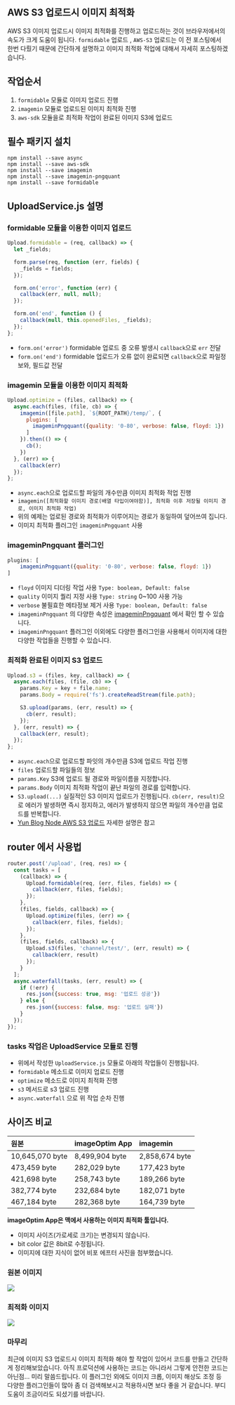 ## AWS S3 업로드시 이미지 최적화
AWS S3 이미지 업로드시 이미지 최적화를 진행하고 업로드하는 것이 브라우저에서의 속도가 크게 도움이 됩니다. `formidable` 업로드 , `AWS-S3` 업로드는 이 전 포스팅에서 한번 다뤘기 때문에 간단하게 설명하고 이미지 최적화 적업에 대해서 자세히 포스팅하겠습니다. 

## 작업순서
1. `formidable` 모듈로 이미지 업로드 진행
2. `imagemin` 모듈로 업로드된 이미지 최적화 진행
3. `aws-sdk` 모듈을로 최적화 작업이 완료된 이미지 S3에 업로드

## 필수 패키지 설치
```
npm install --save async
npm install --save aws-sdk
npm install --save imagemin
npm install --save imagemin-pngquant
npm install --save formidable
```

## UploadService.js 설명

### formidable 모듈을 이용한 이미지 업로드
```javascript
Upload.formidable = (req, callback) => {
  let _fields;

  form.parse(req, function (err, fields) {
    _fields = fields;
  });

  form.on('error', function (err) {
    callback(err, null, null);
  });

  form.on('end', function () {
    callback(null, this.openedFiles, _fields);
  });
};
```

* `form.on('error')` formidable 업로드 중 오류 발생시 `callback`으로 `err` 전달
* `form.on('end')` formidable 업로드가 오류 없이 완료되면 `callback`으로 파일정보와, 필드값 전달

### imagemin 모듈을 이용한 이미지 최적화
```javascript
Upload.optimize = (files, callback) => {
  async.each(files, (file, cb) => {
    imagemin([file.path], `${ROOT_PATH}/temp/`, {
      plugins: [
        imageminPngquant({quality: '0-80', verbose: false, floyd: 1})
      ]
    }).then(() => {
      cb();
    })
  }, (err) => {
    callback(err)
  });
};
```
* `async.each`으로 업로드할 파일의 개수만큼 이미지 최적화 적업 진행
* `imagemin([최적화할 이미지 경로(배열 타입이여야함)], 최적화 이후 저장될 이미지 경로, 이미지 최적화 작업)`
* 위의 예제는 업로된 경로와 최적화가 이루어지는 경로가 동일하여 덮어쓰여 집니다.
* 이미지 최적화 플러그인 `imageminPngquant` 사용

### imageminPngquant 플러그인

```javascript
plugins: [
	imageminPngquant({quality: '0-80', verbose: false, floyd: 1})
]
```
* `floyd` 이미지 디더링 작업 사용 `Type: boolean, Default: false`
* `quality` 이미지 퀄리 지정 사용 `Type: string` 0~100 사용 가능
* `verbose` 불필효한 메타정보 제거 사용 `Type: boolean, Default: false`
* `imageminPngquant` 의 다양한 속성은 [imageminPngquant](https://www.npmjs.com/package/imagemin-pngquant) 에서 확인 할 수 있습니다.
* `imageminPngquant` 플러그인 이외에도 다양한 플러그인을 사용해서 이미지에 대한 다양한 작업들을 진행할 수 있습니다.

### 최적화 완료된 이미지 S3 업로드
```javascript
Upload.s3 = (files, key, callback) => {
  async.each(files, (file, cb) => {
    params.Key = key + file.name;
    params.Body = require('fs').createReadStream(file.path);

    S3.upload(params, (err, result) => {
      cb(err, result);
    });
  }, (err, result) => {
    callback(err, result);
  });
};
```
* `async.each`으로 업로드할 파잇의 개수만큼 S3에 업로드 작업 진행
* `files` 업로드할 파일들의 정보
* `params.Key` S3에 업로드 될 경로와 파일이름을 지정합니다.
* `params.Body` 이미지 최적화 작업이 끝난 파일의 경로를 입력합니다.
* `S3.upload(...)` 실질적인 S3 이미지 업로드가 진행됩니다. `cb(err, result)`으로 에러가 발생하면 즉시 정지하고, 에러가 발생하지 않으면 파일의 개수만큼 업로드를 반복합니다.
* [Yun Blog Node AWS S3 업로드](https://cheese10yun.github.io/Node-AWS-S3-Upload) 자세한 설명은 참고


## router 에서 사용법
```javascript
router.post('/upload', (req, res) => {
  const tasks = [
    (callback) => {
      Upload.formidable(req, (err, files, fields) => {
        callback(err, files, fields);
      });
    },
    (files, fields, callback) => {
      Upload.optimize(files, (err) => {
        callback(err, files, fields);
      });
    },
    (files, fields, callback) => {
      Upload.s3(files, 'channel/test/', (err, result) => {
        callback(err, result)
      });
    }
  ];
  async.waterfall(tasks, (err, result) => {
    if (!err) {
      res.json({success: true, msg: '업로드 성공'})
    } else {
      res.json({success: false, msg: '업로드 실패'})
    }
  });
});
```

### tasks 작업은 UploadService 모듈로 진행

* 위에서 작성한 `UploadService.js` 모듈로 아래의 작업들이 진행됩니다.
* `formidable` 메소드로 이미지 업로드 진행
* `optimize` 메소드로 이미지 최적화 진행
* `s3` 메서드로 s3 업로드 진행
* `async.waterfall` 으로 위 작업 순차 진행


## 사이즈 비교

원본              | imageOptim App | imagemin
:-------------- | :------------- | :-------------
10,645,070 byte | 8,499,904 byte | 2,858,674 byte |
473,459 byte    | 282,029 byte   | 177,423 byte   |
421,698 byte    | 258,743 byte   | 189,266 byte   |
382,774 byte    | 232,684 byte   | 182,071 byte   |
467,184 byte    | 282,368 byte   | 164,739 byte   |

**imageOptim App은 맥에서 사용하는 이미지 최적화 툴입니다.**

* 이미지 사이즈(가로세로 크기)는 변경되지 않습니다.
* bit color 값은 8bit로 수정됩니다.
* 이미지에 대한 지식이 없어 비포 에프터 사진을 첨부했습니다.

### 원본 이미지
![](http://i.imgur.com/mx9UTs2.png)

### 최적화 이미지
![](http://i.imgur.com/4pEMLxw.png)

### 마무리

최근에 이미지 S3 업로드시 이미지 최적화 해야 할 작업이 있어서 코드를 만들고 간단하게 정리해보았습니다. 아직 프로덕션에 사용하는 코드는 아니라서 그렇게 안전한 코드는 아닌점... 미리 말씀드립니다. 이 플러그인 외에도 이미지 크롭, 이미지 해상도 조정 등 다양한 플러그인들이 많아 좀 더 검색해보시고 적용하시면 보다 좋을 거 같습니다. 부디 도움이 조금이라도 되셨기를 바랍니다.
